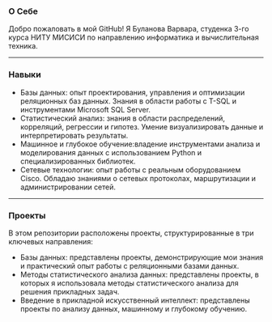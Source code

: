 ### О Себе
Добро пожаловать в мой GitHub! Я Буланова Варвара, студенка 3-го курса НИТУ МИСИСИ по направлению информатика и вычислительная техника.

---

### Навыки 

- Базы данных: опыт проектирования, управления и оптимизации реляционных баз данных. Знания в области работы с T-SQL и инструментами Microsoft SQL Server.
- Статистический анализ: знания в области распределений, корреляций, регрессии и гипотез. Умение визуализировать данные и интерпретировать результаты.
- Машинное и глубокое обучение:владение инструментами анализа и моделирования данных с использованием Python и специализированных библиотек.
- Сетевые технологии: опыт работы с реальным оборудованием Cisco. Обладаю знаниями о сетевых протоколах, маршрутизации и администрировании сетей.

---

### Проекты
В этом репозитории расположены проекты, структурированные в три ключевых направления:

- Базы данных: представлены проекты, демонстрирующие мои знания и практический опыт работы с реляционными базами данных. 
- Методы статистического анализа данных: представлены проекты, в которых я использовала методы статистического анализа для решения прикладных задач. 
- Введение в прикладной искусственный интеллект: представлены проекты по анализу данных, машинному и глубокому обучению. 
